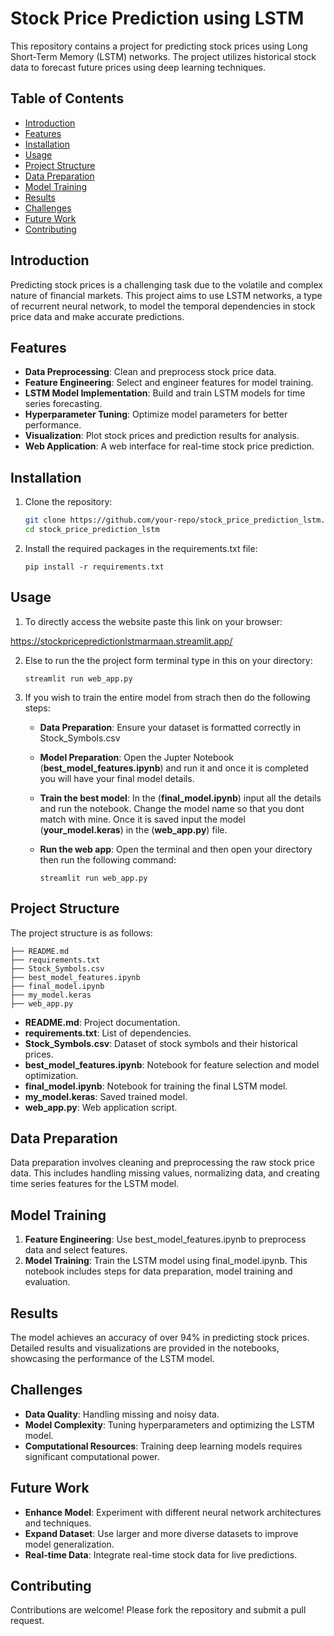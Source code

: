 # Stock Price Prediction using LSTM

This repository contains a project for predicting stock prices using Long Short-Term Memory (LSTM) networks. The project utilizes historical stock data to forecast future prices using deep learning techniques. 

## Table of Contents
- [Introduction](#introduction)
- [Features](#features)
- [Installation](#installation)
- [Usage](#usage)
- [Project Structure](#project-structure)
- [Data Preparation](#data-preparation)
- [Model Training](#model-training)
- [Results](#results)
- [Challenges](#challenges)
- [Future Work](#future-work)
- [Contributing](#contributing)

## Introduction
Predicting stock prices is a challenging task due to the volatile and complex nature of financial markets. This project aims to use LSTM networks, a type of recurrent neural network, to model the temporal dependencies in stock price data and make accurate predictions.

## Features
- **Data Preprocessing**: Clean and preprocess stock price data.
- **Feature Engineering**: Select and engineer features for model training.
- **LSTM Model Implementation**: Build and train LSTM models for time series forecasting.
- **Hyperparameter Tuning**: Optimize model parameters for better performance.
- **Visualization**: Plot stock prices and prediction results for analysis.
- **Web Application**: A web interface for real-time stock price prediction.

## Installation
1. Clone the repository:
   ```sh
   git clone https://github.com/your-repo/stock_price_prediction_lstm.git
   cd stock_price_prediction_lstm

2. Install the required packages in the requirements.txt file:
   
       pip install -r requirements.txt

## Usage

1) To directly access the website paste this link on your browser:

https://stockpricepredictionlstmarmaan.streamlit.app/

2) Else to run the the project form terminal type in this on your directory:

       streamlit run web_app.py

3) If you wish to train the entire model from strach then do the following steps:

    - **Data Preparation**: Ensure your dataset is formatted correctly in Stock_Symbols.csv
    - **Model Preparation**: Open the Jupter Notebook (**best_model_features.ipynb**) and run it and once it is completed you will           have your final model details.
    - **Train the best model**: In the (**final_model.ipynb**) input all the details and run the notebook. Change the model name so          that you dont match with mine. Once it is saved input the model (**your_model.keras**) in the (**web_app.py**) file.
    - **Run the web app**: Open the terminal and then open your directory then run the following command:

          streamlit run web_app.py

## Project Structure

The project structure is as follows:

    ├── README.md
    ├── requirements.txt
    ├── Stock_Symbols.csv
    ├── best_model_features.ipynb
    ├── final_model.ipynb
    ├── my_model.keras
    ├── web_app.py

- **README.md**: Project documentation.
- **requirements.txt**: List of dependencies.
- **Stock_Symbols.csv**: Dataset of stock symbols and their historical prices.
- **best_model_features.ipynb**: Notebook for feature selection and model optimization.
- **final_model.ipynb**: Notebook for training the final LSTM model.
- **my_model.keras**: Saved trained model.
- **web_app.py**: Web application script.


## Data Preparation

Data preparation involves cleaning and preprocessing the raw stock price data. This includes handling missing values, normalizing data, and creating time series features for the LSTM model.

## Model Training

1) **Feature Engineering**: Use best_model_features.ipynb to preprocess data and select features.
2) **Model Training**: Train the LSTM model using final_model.ipynb. This notebook includes steps for data preparation, model            training and evaluation.

## Results

The model achieves an accuracy of over 94% in predicting stock prices. Detailed results and visualizations are provided in the notebooks, showcasing the performance of the LSTM model.

## Challenges

- **Data Quality**: Handling missing and noisy data.
- **Model Complexity**: Tuning hyperparameters and optimizing the LSTM model.
- **Computational Resources**: Training deep learning models requires significant computational power.

## Future Work

- **Enhance Model**: Experiment with different neural network architectures and techniques.
- **Expand Dataset**: Use larger and more diverse datasets to improve model generalization.
- **Real-time Data**: Integrate real-time stock data for live predictions.

## Contributing

Contributions are welcome! Please fork the repository and submit a pull request.













